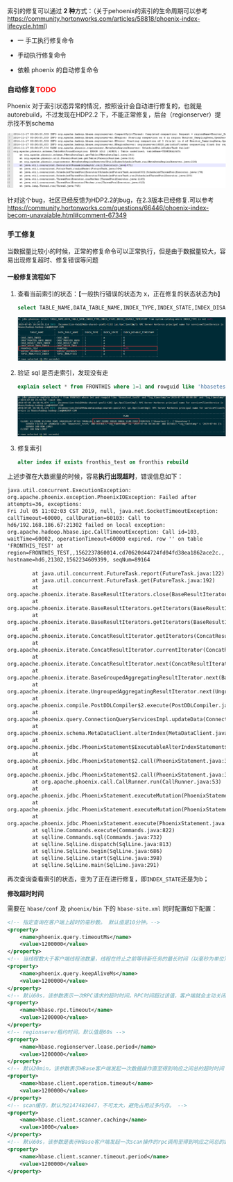 索引的修复可以通过 **2 种**方式：（关于pehoenix的索引的生命周期可以参考 <https://community.hortonworks.com/articles/58818/phoenix-index-lifecycle.html>)

- 一 手工执行修复命令 

- 手动执行修复命令
- 依赖 phoenix 的自动修复命令

### 自动修复<font color="red">TODO</font>

Phoenix 对于索引状态异常的情况，按照设计会自动进行修复的，也就是autorebuild，不过发现在HDP2.2 下，不能正常修复，后台（regionserver）提示找不到schema

![img](../images/16359-20161122121449143-76965798.png)

针对这个bug，社区已经反馈为HDP2.2的bug，在2.3版本已经修复.可以参考<https://community.hortonworks.com/questions/66446/phoenix-index-becom-unavaiable.html#comment-67349>

### 手工修复

当数据量比较小的时候，正常的修复命令可以正常执行，但是由于数据量较大，容易出现修复超时、修复错误等问题

#### 一般修复流程如下

1. 查看当前索引的状态：【一般执行错误的状态为 x，正在修复的状态状态为b】

   ```sql
   select TABLE_NAME,DATA_TABLE_NAME,INDEX_TYPE,INDEX_STATE,INDEX_DISABLE_TIMESTAMP from system.catalog where INDEX_TYPE is not null
   ```

	![1562295505859](../images/1562295505859.png)

2. 验证 sql 是否走索引，发现没有走

   ```sql
   explain select * from FRONTHIS where 1=1 and rowguid like 'hbasetest_test%' and "log_timestamp">='2019-07-04 00:00:00' and "log_timestamp"<'2019-07-04 23:59:59' limit 100;
   ```

   ![1562295669679](../images/1562295669679.png)

3. 修复索引

   ```sql
   alter index if exists fronthis_test on fronthis rebuild
   ```



上述步骤在大数据量的时候，容易**执行出现超时**，错误信息如下：

```log
java.util.concurrent.ExecutionException: org.apache.phoenix.exception.PhoenixIOException: Failed after attempts=36, exceptions:
Fri Jul 05 11:02:03 CST 2019, null, java.net.SocketTimeoutException: callTimeout=60000, callDuration=60103: Call to hd6/192.168.186.67:21302 failed on local exception: org.apache.hadoop.hbase.ipc.CallTimeoutException: Call id=103, waitTime=60002, operationTimeout=60000 expired. row '' on table 'FRONTHIS_TEST' at region=FRONTHIS_TEST,,1562237860014.cd70620d44724fd04fd38ea1862ace2c., hostname=hd6,21302,1562234609399, seqNum=89164

        at java.util.concurrent.FutureTask.report(FutureTask.java:122)
        at java.util.concurrent.FutureTask.get(FutureTask.java:192)
        at org.apache.phoenix.iterate.BaseResultIterators.close(BaseResultIterators.java:1116)
        at org.apache.phoenix.iterate.BaseResultIterators.getIterators(BaseResultIterators.java:1029)
        at org.apache.phoenix.iterate.BaseResultIterators.getIterators(BaseResultIterators.java:916)
        at org.apache.phoenix.iterate.ConcatResultIterator.getIterators(ConcatResultIterator.java:50)
        at org.apache.phoenix.iterate.ConcatResultIterator.currentIterator(ConcatResultIterator.java:97)
        at org.apache.phoenix.iterate.ConcatResultIterator.next(ConcatResultIterator.java:117)
        at org.apache.phoenix.iterate.BaseGroupedAggregatingResultIterator.next(BaseGroupedAggregatingResultIterator.java:64)
        at org.apache.phoenix.iterate.UngroupedAggregatingResultIterator.next(UngroupedAggregatingResultIterator.java:39)
        at org.apache.phoenix.compile.PostDDLCompiler$2.execute(PostDDLCompiler.java:290)
        at org.apache.phoenix.query.ConnectionQueryServicesImpl.updateData(ConnectionQueryServicesImpl.java:3460)
        at org.apache.phoenix.schema.MetaDataClient.alterIndex(MetaDataClient.java:4014)
        at org.apache.phoenix.jdbc.PhoenixStatement$ExecutableAlterIndexStatement$1.execute(PhoenixStatement.java:1201)
        at org.apache.phoenix.jdbc.PhoenixStatement$2.call(PhoenixStatement.java:394)
        at org.apache.phoenix.jdbc.PhoenixStatement$2.call(PhoenixStatement.java:377)
        at org.apache.phoenix.call.CallRunner.run(CallRunner.java:53)
        at org.apache.phoenix.jdbc.PhoenixStatement.executeMutation(PhoenixStatement.java:375)
        at org.apache.phoenix.jdbc.PhoenixStatement.executeMutation(PhoenixStatement.java:364)
        at org.apache.phoenix.jdbc.PhoenixStatement.execute(PhoenixStatement.java:1738)
        at sqlline.Commands.execute(Commands.java:822)
        at sqlline.Commands.sql(Commands.java:732)
        at sqlline.SqlLine.dispatch(SqlLine.java:813)
        at sqlline.SqlLine.begin(SqlLine.java:686)
        at sqlline.SqlLine.start(SqlLine.java:398)
        at sqlline.SqlLine.main(SqlLine.java:291)
```

再次查询查看索引的状态，变为了正在进行修复，即`INDEX_STATE`还是为b；

**修改超时时间**

需要在 `hbase/conf` 及 `phoenix/bin` 下的 `hbase-site.xml` 同时配置如下配置：

```xml
<!-- 指定查询在客户端上超时的毫秒数。 默认值是10分钟。-->
<property>
    <name>phoenix.query.timeoutMs</name>
    <value>1200000</value>
</property>
<!-- 当线程数大于客户端线程池数量，线程在终止之前等待新任务的最长时间（以毫秒为单位）。默认值为60秒 -->
<property>
    <name>phoenix.query.keepAliveMs</name>
    <value>1200000</value>
</property>
<!-- 默认60s，该参数表示一次RPC请求的超时时间。RPC时间超过该值，客户端就会主动关闭socket -->
<property>
    <name>hbase.rpc.timeout</name>
    <value>1200000</value>
</property>
<!-- regionserer租约时间，默认值是60s -->
<property>
    <name>hbase.regionserver.lease.period</name>
    <value>1200000</value>
</property>
<!-- 默认20min，该参数表示HBase客户端发起一次数据操作直至得到响应之间总的超时时间 -->
<property>
    <name>hbase.client.operation.timeout</name>
    <value>1200000</value>
</property>
<!-- scan缓存，默认为2147483647，不可太大，避免占用过多内存。 -->
<property>
    <name>hbase.client.scanner.caching</name>
    <value>1000</value>
</property>
<!-- 默认60s，该参数是表示HBase客户端发起一次scan操作的rpc调用至得到响应之间总的超时时间 -->
<property>
    <name>hbase.client.scanner.timeout.period</name>
    <value>1200000</value>
</property>
```





